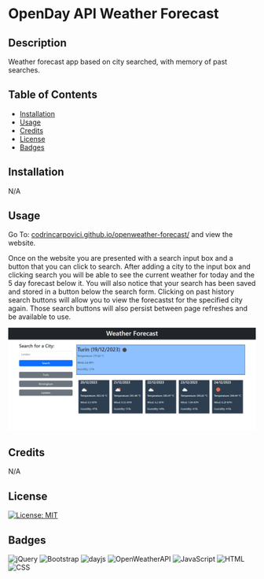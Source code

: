 # OpenDay API Weather Forecast

## Description

Weather forecast app based on city searched, with memory of past searches.

## Table of Contents

* [Installation](#installation)
* [Usage](#usage)
* [Credits](#credits)
* [License](#license)
* [Badges](#badges)


## Installation

N/A

## Usage 

Go To: [codrincarpovici.github.io/openweather-forecast/](https://codrincarpovici.github.io/openweather-forecast/) and view the website. 

Once on the website you are presented with a search input box and a button that you can click to search. After adding a city to the input box and clicking search you will be able to see the current weather for today and the 5 day forecast below it. You will also notice that your search has been saved and stored in a button below the search form. Clicking on past history search buttons will allow you to view the forecastst for the specified city again. Those search buttons will also persist between page refreshes and be available to use.

![OpenWeather API Forecast](assets/images/forecastSS.png)



## Credits

N/A

## License
[![License: MIT](https://img.shields.io/badge/License-MIT-yellow.svg)](https://opensource.org/licenses/MIT)

## Badges

![jQuery](https://img.shields.io/badge/jQuery-3.7.1-magenta)
![Bootstrap](https://img.shields.io/badge/Bootstrap-5.3-purple)
![dayjs](https://img.shields.io/badge/dayjs-API-lightblue)
![OpenWeatherAPI](https://img.shields.io/badge/OpenWeather-API-orange)
![JavaScript](https://img.shields.io/badge/JavaScript-ES6-yellow)
![HTML](https://img.shields.io/badge/HTML-5-blue)
![CSS](https://img.shields.io/badge/CSS-3-violet)
